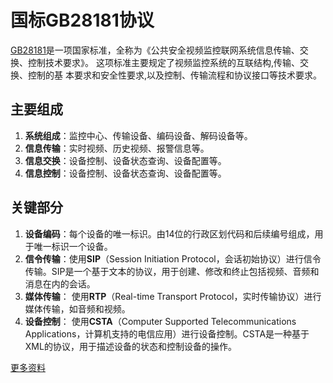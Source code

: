 # 国标GB28181协议
[GB28181](http://c.gb688.cn/bzgk/gb/showGb?type=online&hcno=8BBC2475624A6C31DC34A28052B3923D)是一项国家标准，全称为《公共安全视频监控联网系统信息传输、交换、控制技术要求》。
这项标准主要规定了视频监控系统的互联结构,传输、交换、控制的基
本要求和安全性要求,以及控制、传输流程和协议接口等技术要求。

## 主要组成
1. **系统组成**：监控中心、传输设备、编码设备、解码设备等。
2. **信息传输**：实时视频、历史视频、报警信息等。
3. **信息交换**：设备控制、设备状态查询、设备配置等。
4. **信息控制**：设备控制、设备状态查询、设备配置等。

## 关键部分

1. **设备编码**：每个设备的唯一标识。由14位的行政区划代码和后续编号组成，用于唯一标识一个设备。
2. **信令传输**：使用**SIP**（Session Initiation Protocol，会话初始协议）进行信令传输。SIP是一个基于文本的协议，用于创建、修改和终止包括视频、音频和消息在内的会话。
3. **媒体传输**： 使用**RTP**（Real-time Transport Protocol，实时传输协议）进行媒体传输，如音频和视频。
4. **设备控制**： 使用**CSTA**（Computer Supported Telecommunications Applications，计算机支持的电信应用）进行设备控制。CSTA是一种基于XML的协议，用于描述设备的状态和控制设备的操作。


[更多资料](../data/README.md)